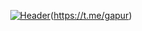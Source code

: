<div align="center">

[![Header](https://github.com/GapurEvloev/gapurevloev.github.io/blob/main/assets/gandalf-sax-guy.gif)](https://www.linkedin.com/in/gapur/)(https://t.me/gapur)

</div>